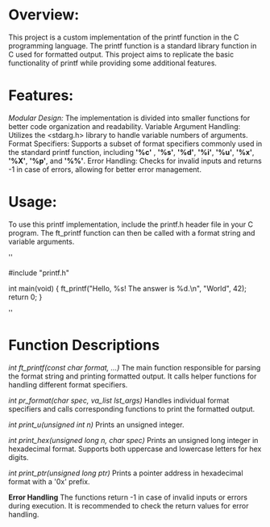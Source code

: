 # Overview:
This project is a custom implementation of the printf function in the C programming language. The printf function is a standard library function in C used for formatted output. This project aims to replicate the basic functionality of printf while providing some additional features.

# Features:
*Modular Design:* The implementation is divided into smaller functions for better code organization and readability.
Variable Argument Handling: Utilizes the <stdarg.h> library to handle variable numbers of arguments.
Format Specifiers: Supports a subset of format specifiers commonly used in the standard printf function, including **'%c'** , **'%s'**, **'%d'**, **'%i'**, **'%u'**, **'%x'**, **'%X'**, **'%p'**, and **'%%'**.
Error Handling: Checks for invalid inputs and returns -1 in case of errors, allowing for better error management.

# Usage:
To use this printf implementation, include the printf.h header file in your C program. The ft_printf function can then be called with a format string and variable arguments.

''

#include "printf.h"


int main(void)
{
    ft_printf("Hello, %s! The answer is %d.\n", "World", 42);
    return 0;
}


''

# Function Descriptions
*int ft_printf(const char *format, ...)**
The main function responsible for parsing the format string and printing formatted output. It calls helper functions for handling different format specifiers.

*int pr_format(char spec, va_list lst_args)*
Handles individual format specifiers and calls corresponding functions to print the formatted output.

*int print_u(unsigned int n)*
Prints an unsigned integer.

*int print_hex(unsigned long n, char spec)*
Prints an unsigned long integer in hexadecimal format. Supports both uppercase and lowercase letters for hex digits.

*int print_ptr(unsigned long ptr)*
Prints a pointer address in hexadecimal format with a '0x' prefix.

**Error Handling**
The functions return -1 in case of invalid inputs or errors during execution. It is recommended to check the return values for error handling.
